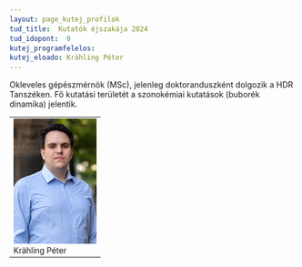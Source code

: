 ```yaml
---
layout: page_kutej_profilok
tud_title:  Kutatók éjszakája 2024
tud_idopont:  0
kutej_programfelelos: 
kutej_eloado: Krähling Péter
---
```


Okleveles gépészmérnök (MSc), jelenleg doktoranduszként dolgozik a HDR Tanszéken. Fő kutatási területét a szonokémiai kutatások (buborék dinamika) jelentik.

<table class="picture">
<tr>
<td>

<div class="gallery">
    <img src="images/Krahling_Peter.png" max-width="250" max-height="200">
  <div class="desc">Krähling Péter</div>
</div>

</td>
</tr>
</table>
